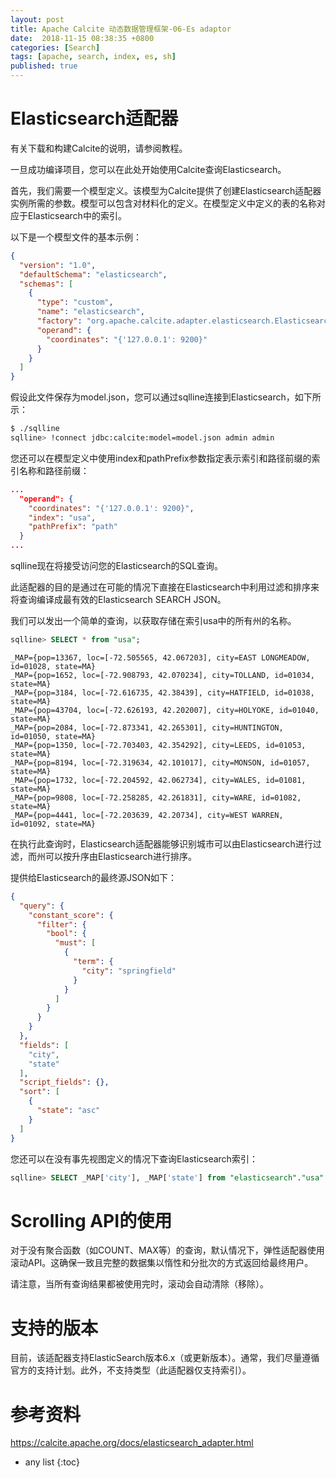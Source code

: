 ```yaml
---
layout: post
title: Apache Calcite 动态数据管理框架-06-Es adaptor
date:  2018-11-15 08:38:35 +0800
categories: [Search]
tags: [apache, search, index, es, sh]
published: true
---
```


#  Elasticsearch适配器

有关下载和构建Calcite的说明，请参阅教程。

一旦成功编译项目，您可以在此处开始使用Calcite查询Elasticsearch。

首先，我们需要一个模型定义。该模型为Calcite提供了创建Elasticsearch适配器实例所需的参数。模型可以包含对材料化的定义。在模型定义中定义的表的名称对应于Elasticsearch中的索引。

以下是一个模型文件的基本示例：

```json
{
  "version": "1.0",
  "defaultSchema": "elasticsearch",
  "schemas": [
    {
      "type": "custom",
      "name": "elasticsearch",
      "factory": "org.apache.calcite.adapter.elasticsearch.ElasticsearchSchemaFactory",
      "operand": {
        "coordinates": "{'127.0.0.1': 9200}"
      }
    }
  ]
}
```

假设此文件保存为model.json，您可以通过sqlline连接到Elasticsearch，如下所示：

```bash
$ ./sqlline
sqlline> !connect jdbc:calcite:model=model.json admin admin
```

您还可以在模型定义中使用index和pathPrefix参数指定表示索引和路径前缀的索引名称和路径前缀：

```json
...
  "operand": {
    "coordinates": "{'127.0.0.1': 9200}",
    "index": "usa",
    "pathPrefix": "path"
  }
...
```

sqlline现在将接受访问您的Elasticsearch的SQL查询。

此适配器的目的是通过在可能的情况下直接在Elasticsearch中利用过滤和排序来将查询编译成最有效的Elasticsearch SEARCH JSON。

我们可以发出一个简单的查询，以获取存储在索引usa中的所有州的名称。

```sql
sqlline> SELECT * from "usa";
```

```
_MAP={pop=13367, loc=[-72.505565, 42.067203], city=EAST LONGMEADOW, id=01028, state=MA}
_MAP={pop=1652, loc=[-72.908793, 42.070234], city=TOLLAND, id=01034, state=MA}
_MAP={pop=3184, loc=[-72.616735, 42.38439], city=HATFIELD, id=01038, state=MA}
_MAP={pop=43704, loc=[-72.626193, 42.202007], city=HOLYOKE, id=01040, state=MA}
_MAP={pop=2084, loc=[-72.873341, 42.265301], city=HUNTINGTON, id=01050, state=MA}
_MAP={pop=1350, loc=[-72.703403, 42.354292], city=LEEDS, id=01053, state=MA}
_MAP={pop=8194, loc=[-72.319634, 42.101017], city=MONSON, id=01057, state=MA}
_MAP={pop=1732, loc=[-72.204592, 42.062734], city=WALES, id=01081, state=MA}
_MAP={pop=9808, loc=[-72.258285, 42.261831], city=WARE, id=01082, state=MA}
_MAP={pop=4441, loc=[-72.203639, 42.20734], city=WEST WARREN, id=01092, state=MA}
```

在执行此查询时，Elasticsearch适配器能够识别城市可以由Elasticsearch进行过滤，而州可以按升序由Elasticsearch进行排序。

提供给Elasticsearch的最终源JSON如下：

```json
{
  "query": {
    "constant_score": {
      "filter": {
        "bool": {
          "must": [
            {
              "term": {
                "city": "springfield"
              }
            }
          ]
        }
      }
    }
  },
  "fields": [
    "city",
    "state"
  ],
  "script_fields": {},
  "sort": [
    {
      "state": "asc"
    }
  ]
}
```

您还可以在没有事先视图定义的情况下查询Elasticsearch索引：

```sql
sqlline> SELECT _MAP['city'], _MAP['state'] from "elasticsearch"."usa" order by _MAP['state'];
```

# Scrolling API的使用

对于没有聚合函数（如COUNT、MAX等）的查询，默认情况下，弹性适配器使用滚动API。这确保一致且完整的数据集以惰性和分批次的方式返回给最终用户。

请注意，当所有查询结果都被使用完时，滚动会自动清除（移除）。

# 支持的版本

目前，该适配器支持ElasticSearch版本6.x（或更新版本）。通常，我们尽量遵循官方的支持计划。此外，不支持类型（此适配器仅支持索引）。

# 参考资料

https://calcite.apache.org/docs/elasticsearch_adapter.html

* any list
{:toc}